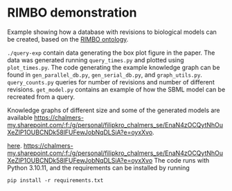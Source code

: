 # RIMBO demonstration
Example showing how a database with revisions to biological models can be created, based on the [RIMBO ontology](https://github.com/filipkro/rimbo).

`./query-exp` contain data generating the box plot figure in the paper. The data was generated running `query_times.py` and plotted using `plot_times.py`.
The code generating the example knowledge graph can be found in `gen_parallel_db.py`, `gen_serial_db.py`, and `graph_utils.py`.
`query_counts.py` queries for number of revisions and number of different revisions.
`get_model.py` contains an example of how the SBML model can be recreated from a query.

Knowledge graphs of different size and some of the generated models are available https://chalmers-my.sharepoint.com/:f:/g/personal/filipkro_chalmers_se/EnaN4zOCQytNhOuXeZlP1OUBCNDk58lFUFewJobNqDLSiA?e=oyxXvo.

[here](﻿﻿﻿﻿https://chalmers-my.sharepoint.com/:f:/g/personal/filipkro_chalmers_se/EnaN4zOCQytNhOuXeZlP1OUBCNDk58lFUFewJobNqDLSiA?e=oyxXvo).
﻿﻿﻿﻿https://chalmers-my.sharepoint.com/:f:/g/personal/filipkro_chalmers_se/EnaN4zOCQytNhOuXeZlP1OUBCNDk58lFUFewJobNqDLSiA?e=oyxXvo
The code runs with Python 3.10.11, and the requirements can be installed by running 
```
pip install -r requirements.txt
```
